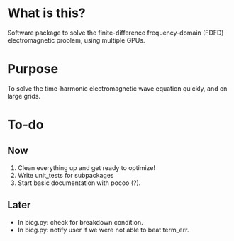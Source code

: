 What is this?
=============

Software package to solve the finite-difference frequency-domain (FDFD)
  electromagnetic problem, using multiple GPUs.


Purpose
=======

To solve the time-harmonic electromagnetic wave equation
  quickly, and on large grids.


To-do
=====

Now
---

1.  Clean everything up and get ready to optimize!
1.  Write unit_tests for subpackages
1.  Start basic documentation with pocoo (?).

Later
-----
*   In bicg.py: check for breakdown condition.
*   In bicg.py: notify user if we were not able to beat term_err.
